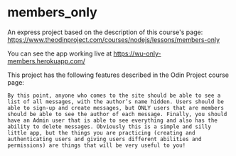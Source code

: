 # members_only
An express project based on the description of this course's page: https://www.theodinproject.com/courses/nodejs/lessons/members-only

You can see the app working live at https://wu-only-members.herokuapp.com/

This project has the following features described in the Odin Project course page:

```
By this point, anyone who comes to the site should be able to see a list of all messages, with the author’s name hidden. Users should be able to sign-up and create messages, but ONLY users that are members should be able to see the author of each message. Finally, you should have an Admin user that is able to see everything and also has the ability to delete messages. Obviously this is a simple and silly little app, but the things you are practicing (creating and authenticating users and giving users different abilities and permissions) are things that will be very useful to you!
```
